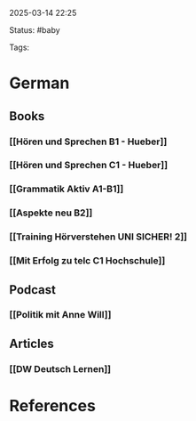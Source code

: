 2025-03-14 22:25

Status: #baby 

Tags:


# German

## Books

### [[Hören und Sprechen B1 - Hueber]]

### [[Hören und Sprechen C1 - Hueber]]

### [[Grammatik Aktiv A1-B1]]

### [[Aspekte neu B2]]

### [[Training Hörverstehen UNI SICHER! 2]]

### [[Mit Erfolg zu telc C1 Hochschule]]

## Podcast

### [[Politik mit Anne Will]]


## Articles

### [[DW Deutsch Lernen]]















# References